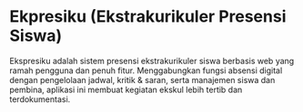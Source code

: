 # Ekpresiku (Ekstrakurikuler Presensi Siswa)
Ekspresiku adalah sistem presensi ekstrakurikuler siswa berbasis web yang ramah pengguna dan penuh fitur. Menggabungkan fungsi absensi digital dengan pengelolaan jadwal, kritik & saran, serta manajemen siswa dan pembina, aplikasi ini membuat kegiatan ekskul lebih tertib dan terdokumentasi.
